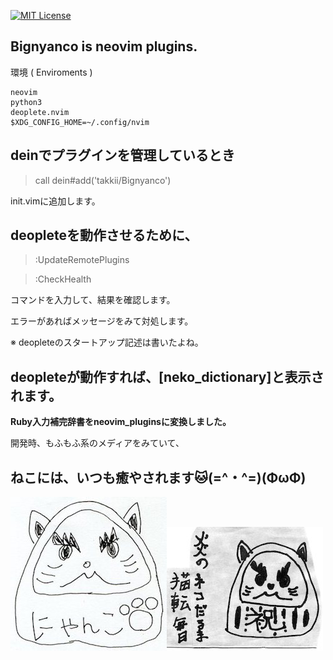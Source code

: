 [![MIT License](http://img.shields.io/badge/license-MIT-blue.svg?style=flat)](LICENSE)

## Bignyanco is neovim plugins. 

環境 ( Enviroments )

```
neovim
python3
deoplete.nvim
$XDG_CONFIG_HOME=~/.config/nvim
```

## deinでプラグインを管理しているとき

> call dein#add('takkii/Bignyanco')

init.vimに追加します。

## deopleteを動作させるために、

>:UpdateRemotePlugins

>:CheckHealth

コマンドを入力して、結果を確認します。

エラーがあればメッセージをみて対処します。

※ deopleteのスタートアップ記述は書いたよね。

## deopleteが動作すれば、[neko_dictionary]と表示されます。

**Ruby入力補完辞書をneovim_pluginsに変換しました。**

開発時、もふもふ系のメディアをみていて、

## ねこには、いつも癒やされます🐱(=^・^=)(ΦωΦ)

![ねこだるま](https://github.com/takkii/Bignyanco/blob/master/images/nekodaruma.jpg)![ねこだるま2](https://github.com/takkii/Bignyanco/blob/master/images/nekodaruma2.jpg)